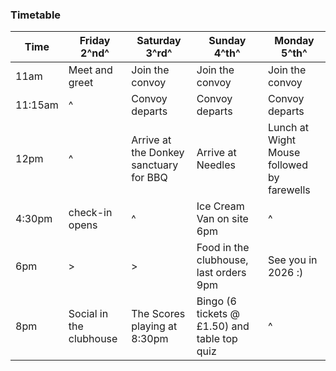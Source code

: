 ### Timetable

| Time    | Friday 2^nd^            | Saturday 3^rd^                         | Sunday 4^th^                                 | Monday 5^th^                               |
| ------- | ----------------------- | -------------------------------------- | -------------------------------------------- | ------------------------------------------ |
| 11am    | Meet and greet          | Join the convoy                        | Join the convoy                              | Join the convoy                            |
| 11:15am | ^                       | Convoy departs                         | Convoy departs                               | Convoy departs                             |
| 12pm    | ^                       | Arrive at the Donkey sanctuary for BBQ | Arrive at Needles                            | Lunch at Wight Mouse followed by farewells |
| 4:30pm  | check-in opens          | ^                                      | Ice Cream Van on site 6pm                    | ^                                          |
| 6pm     | >                       | >                                      | Food in the clubhouse, last orders 9pm       | See you in 2026 :)                         |
| 8pm     | Social in the clubhouse | The Scores playing at 8:30pm           | Bingo (6 tickets @ £1.50) and table top quiz | ^                                          |
